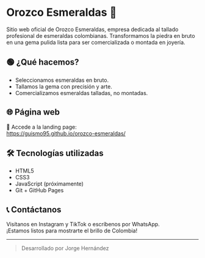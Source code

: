 # Orozco Esmeraldas 💎

Sitio web oficial de Orozco Esmeraldas, empresa dedicada al tallado profesional de esmeraldas colombianas. Transformamos la piedra en bruto en una gema pulida lista para ser comercializada o montada en joyería.

## 🟢 ¿Qué hacemos?

- Seleccionamos esmeraldas en bruto.
- Tallamos la gema con precisión y arte.
- Comercializamos esmeraldas talladas, no montadas.

## 🌐 Página web

🔗 Accede a la landing page:  
https://guismo95.github.io/orozco-esmeraldas/

## 🛠️ Tecnologías utilizadas

- HTML5
- CSS3
- JavaScript (próximamente)
- Git + GitHub Pages

## 📞 Contáctanos

Visítanos en Instagram y TikTok o escríbenos por WhatsApp.  
¡Estamos listos para mostrarte el brillo de Colombia!

---

> Desarrollado por Jorge Hernández
